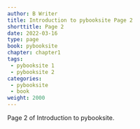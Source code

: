 ```yaml
---
author: B Writer
title: Introduction to pybooksite Page 2
shorttitle: Page 2
date: 2022-03-16
type: page
book: pybooksite
chapter: chapter1
tags:
 - pybooksite 1
 - pybooksite 2
categories:
 - pybooksite
 - book
weight: 2000
---
```


Page 2 of Introduction to pybooksite.